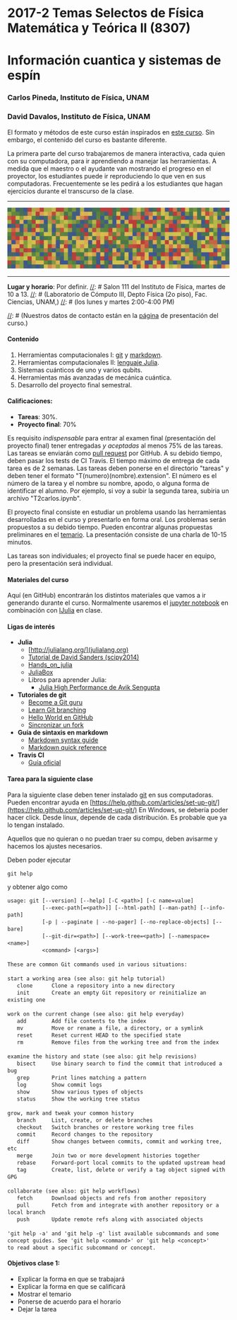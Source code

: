 # 2017-2 Temas Selectos de Física Matemática y Teórica II (8307)
# Información cuantica y sistemas de espín

### Carlos Pineda, Instituto de Física, UNAM
### David Davalos, Instituto de Física, UNAM
El formato y métodos de este curso están inspirados en [este curso](https://github.com/lbenet/2016-2_TSFisicaComputacional). Sin embargo, el contenido del curso es bastante diferente.

La primera parte del curso trabajaremos de manera interactiva, cada quien con su computadora, para ir aprendiendo a manejar las herramientas. A medida que el maestro o el ayudante van mostrando el progreso en el proyector, los estudiantes puede ir reproduciendo lo que ven en sus computadoras. Frecuentemente se les pedirá a los estudiantes que hagan ejercicios durante el transcurso de la clase. 

---

![A random matrix](images/random.jpg)

---

[//]: # (This may be the most platform independent comment)



**Lugar y horario**:
Por definir. 
[//]: # Salon 111 del Instituto de Física, martes de 10 a 13. 
[//]: # (Laboratorio de Cómputo III, Depto Física (2o piso), Fac. Ciencias, UNAM,)
[//]: # (los lunes y martes 2:00-4:00 PM)

[//]: # (Nuestros datos de contacto están en la [página](http://www.fciencias.unam.mx/docencia/horarios/presentacion/274767) de presentación del curso.)


#### Contenido
1. Herramientas computacionales I: [git](https://www.atlassian.com/git/tutorials/) y [markdown](https://confluence.atlassian.com/display/STASH/Markdown+syntax+guide).
2. Herramientas computacionales II: [lenguaje Julia](http://julialang.org).
3. Sistemas cuánticos de uno y varios qubits.
4. Herramientas más avanzadas de mecánica cuántica.
5. Desarrollo del proyecto final semestral.


#### Calificaciones:
- **Tareas**: 30%.
- **Proyecto final**: 70%

Es requisito *indispensable* para entrar al examen final (presentación del
proyecto final) tener entregadas *y aceptadas* al menos 75% de las tareas. Las
tareas se enviarán como [pull
request](https://help.github.com/articles/using-pull-requests/) por GitHub. A
su debido tiempo, deben pasar los tests de CI Travis. El tiempo máximo de
entrega de cada tarea es de 2 semanas. Las tareas deben ponerse en el
directorio "tareas" y deben tener el formato "T(numero)(nombre).extension".
El número es el número de la tarea y el nombre su nombre, apodo, o alguna forma
de identificar el alumno. Por ejemplo, si voy a subir la segunda tarea, subiria
un archivo "T2carlos.ipynb".

El proyecto final consiste en estudiar un problema usando las 
herramientas desarrolladas en el curso y presentarlo en forma oral. Los
problemas serán propuestos a su debido tiempo. Pueden encontrar algunas
propuestas preliminares en el [temario](temario.md). La presentación consiste
de una charla de 10-15 minutos.

Las tareas son individuales; el proyecto final se puede hacer en equipo, pero
la presentación será individual. 


#### Materiales del curso

Aquí (en GitHub) encontrarán los distintos materiales que vamos a ir generando
durante el curso. Normalmente usaremos el [jupyter notebook](http://jupyter.org)
en combinación con [IJulia](https://github.com/JuliaLang/IJulia.jl) en clase.


#### Ligas de interés
- **Julia**
	- [http://julialang.org/](julialang.org)
	- [Tutorial de David Sanders (scipy2014)](https://github.com/dpsanders/scipy_2014_julia/blob/master/Introduction%20to%20Julia.ipynb)
	- [Hands_on_julia](https://github.com/dpsanders/hands_on_julia)
	- [JuliaBox](juliabox.org)
	- Libros para aprender Julia: 
		- [Julia High Performance de Avik Sengupta](https://www.packtpub.com/application-development/julia-high-performance)
- **Tutoriales de git**
	- [Become a Git guru](https://www.atlassian.com/git/tutorials/)
	- [Learn Git branching](http://pcottle.github.io/learnGitBranching)
	- [Hello World en GitHub](https://guides.github.com/activities/hello-world/)
	- [Sincronizar un fork](https://help.github.com/articles/syncing-a-fork/)
- **Guía de sintaxis en markdown**
	- [Markdown syntax guide](https://confluence.atlassian.com/display/STASH/Markdown+syntax+guide)
	- [Markdown quick reference](https://en.support.wordpress.com/markdown-quick-reference/)
- **Travis CI**
	- [Guía oficial](https://docs.travis-ci.com/)


#### Tarea para la siguiente clase

Para la siguiente clase deben tener instalado [git](https://git-scm.com/downloads)
en sus computadoras. Pueden encontrar ayuda en 
[https://help.github.com/articles/set-up-git/](https://help.github.com/articles/set-up-git/)
En Windows, se debería poder hacer click. Desde linux, depende 
de cada distribución. Es probable que ya lo tengan instalado. 

Aquellos que no quieran o no puedan traer su compu, deben avisarme y hacemos los ajustes necesarios. 


Deben poder ejecutar 
~~~~
git help
~~~~
y obtener algo como
~~~~
usage: git [--version] [--help] [-C <path>] [-c name=value]
           [--exec-path[=<path>]] [--html-path] [--man-path] [--info-path]
           [-p | --paginate | --no-pager] [--no-replace-objects] [--bare]
           [--git-dir=<path>] [--work-tree=<path>] [--namespace=<name>]
           <command> [<args>]

These are common Git commands used in various situations:

start a working area (see also: git help tutorial)
   clone      Clone a repository into a new directory
   init       Create an empty Git repository or reinitialize an existing one

work on the current change (see also: git help everyday)
   add        Add file contents to the index
   mv         Move or rename a file, a directory, or a symlink
   reset      Reset current HEAD to the specified state
   rm         Remove files from the working tree and from the index

examine the history and state (see also: git help revisions)
   bisect     Use binary search to find the commit that introduced a bug
   grep       Print lines matching a pattern
   log        Show commit logs
   show       Show various types of objects
   status     Show the working tree status

grow, mark and tweak your common history
   branch     List, create, or delete branches
   checkout   Switch branches or restore working tree files
   commit     Record changes to the repository
   diff       Show changes between commits, commit and working tree, etc
   merge      Join two or more development histories together
   rebase     Forward-port local commits to the updated upstream head
   tag        Create, list, delete or verify a tag object signed with GPG

collaborate (see also: git help workflows)
   fetch      Download objects and refs from another repository
   pull       Fetch from and integrate with another repository or a local branch
   push       Update remote refs along with associated objects

'git help -a' and 'git help -g' list available subcommands and some
concept guides. See 'git help <command>' or 'git help <concept>'
to read about a specific subcommand or concept.
~~~~

#### Objetivos clase 1:

- Explicar la forma en que se trabajará
- Explicar la forma en que se calificará
- Mostrar el temario
- Ponerse de acuerdo para el horario
- Dejar la tarea

